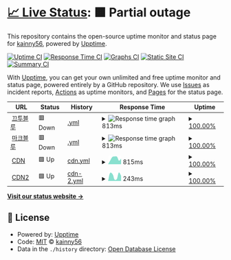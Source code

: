 # [📈 Live Status](https://demo.upptime.js.org): <!--live status--> **🟧 Partial outage**

This repository contains the open-source uptime monitor and status page for [kainny56](https://demo.upptime.js.org), powered by [Upptime](https://github.com/upptime/upptime).

[![Uptime CI](https://github.com/kainny56/uptime/workflows/Uptime%20CI/badge.svg)](https://github.com/kainny56/uptime/actions?query=workflow%3A%22Uptime+CI%22)
[![Response Time CI](https://github.com/kainny56/uptime/workflows/Response%20Time%20CI/badge.svg)](https://github.com/kainny56/uptime/actions?query=workflow%3A%22Response+Time+CI%22)
[![Graphs CI](https://github.com/kainny56/uptime/workflows/Graphs%20CI/badge.svg)](https://github.com/kainny56/uptime/actions?query=workflow%3A%22Graphs+CI%22)
[![Static Site CI](https://github.com/kainny56/uptime/workflows/Static%20Site%20CI/badge.svg)](https://github.com/kainny56/uptime/actions?query=workflow%3A%22Static+Site+CI%22)
[![Summary CI](https://github.com/kainny56/uptime/workflows/Summary%20CI/badge.svg)](https://github.com/kainny56/uptime/actions?query=workflow%3A%22Summary+CI%22)

With [Upptime](https://upptime.js.org), you can get your own unlimited and free uptime monitor and status page, powered entirely by a GitHub repository. We use [Issues](https://github.com/kainny56/uptime/issues) as incident reports, [Actions](https://github.com/kainny56/uptime/actions) as uptime monitors, and [Pages](https://demo.upptime.js.org) for the status page.

<!--start: status pages-->
<!-- This summary is generated by Upptime (https://github.com/upptime/upptime) -->
<!-- Do not edit this manually, your changes will be overwritten -->
<!-- prettier-ignore -->
| URL | Status | History | Response Time | Uptime |
| --- | ------ | ------- | ------------- | ------ |
| <img alt="" src="https://favicons.githubusercontent.com/kkutu.blue" height="13"> [끄투블루](https://kkutu.blue) | 🟥 Down | [.yml](https://github.com/kainny56/uptime/commits/HEAD/history/.yml) | <details><summary><img alt="Response time graph" src="./graphs//response-time-week.png" height="20"> 813ms</summary><br><a href="https://kainny56.github.io/uptime/history/"><img alt="Response time 844" src="https://img.shields.io/endpoint?url=https%3A%2F%2Fraw.githubusercontent.com%2Fkainny56%2Fuptime%2FHEAD%2Fapi%2F%2Fresponse-time.json"></a><br><a href="https://kainny56.github.io/uptime/history/"><img alt="24-hour response time 791" src="https://img.shields.io/endpoint?url=https%3A%2F%2Fraw.githubusercontent.com%2Fkainny56%2Fuptime%2FHEAD%2Fapi%2F%2Fresponse-time-day.json"></a><br><a href="https://kainny56.github.io/uptime/history/"><img alt="7-day response time 813" src="https://img.shields.io/endpoint?url=https%3A%2F%2Fraw.githubusercontent.com%2Fkainny56%2Fuptime%2FHEAD%2Fapi%2F%2Fresponse-time-week.json"></a><br><a href="https://kainny56.github.io/uptime/history/"><img alt="30-day response time 813" src="https://img.shields.io/endpoint?url=https%3A%2F%2Fraw.githubusercontent.com%2Fkainny56%2Fuptime%2FHEAD%2Fapi%2F%2Fresponse-time-month.json"></a><br><a href="https://kainny56.github.io/uptime/history/"><img alt="1-year response time 844" src="https://img.shields.io/endpoint?url=https%3A%2F%2Fraw.githubusercontent.com%2Fkainny56%2Fuptime%2FHEAD%2Fapi%2F%2Fresponse-time-year.json"></a></details> | <details><summary><a href="https://kainny56.github.io/uptime/history/">100.00%</a></summary><a href="https://kainny56.github.io/uptime/history/"><img alt="All-time uptime 99.81%" src="https://img.shields.io/endpoint?url=https%3A%2F%2Fraw.githubusercontent.com%2Fkainny56%2Fuptime%2FHEAD%2Fapi%2F%2Fuptime.json"></a><br><a href="https://kainny56.github.io/uptime/history/"><img alt="24-hour uptime 100.00%" src="https://img.shields.io/endpoint?url=https%3A%2F%2Fraw.githubusercontent.com%2Fkainny56%2Fuptime%2FHEAD%2Fapi%2F%2Fuptime-day.json"></a><br><a href="https://kainny56.github.io/uptime/history/"><img alt="7-day uptime 100.00%" src="https://img.shields.io/endpoint?url=https%3A%2F%2Fraw.githubusercontent.com%2Fkainny56%2Fuptime%2FHEAD%2Fapi%2F%2Fuptime-week.json"></a><br><a href="https://kainny56.github.io/uptime/history/"><img alt="30-day uptime 100.00%" src="https://img.shields.io/endpoint?url=https%3A%2F%2Fraw.githubusercontent.com%2Fkainny56%2Fuptime%2FHEAD%2Fapi%2F%2Fuptime-month.json"></a><br><a href="https://kainny56.github.io/uptime/history/"><img alt="1-year uptime 99.86%" src="https://img.shields.io/endpoint?url=https%3A%2F%2Fraw.githubusercontent.com%2Fkainny56%2Fuptime%2FHEAD%2Fapi%2F%2Fuptime-year.json"></a></details>
| <img alt="" src="https://favicons.githubusercontent.com/mc.kkutu.blue" height="13"> [마크블루](https://mc.kkutu.blue) | 🟥 Down | [.yml](https://github.com/kainny56/uptime/commits/HEAD/history/.yml) | <details><summary><img alt="Response time graph" src="./graphs//response-time-week.png" height="20"> 813ms</summary><br><a href="https://kainny56.github.io/uptime/history/"><img alt="Response time 844" src="https://img.shields.io/endpoint?url=https%3A%2F%2Fraw.githubusercontent.com%2Fkainny56%2Fuptime%2FHEAD%2Fapi%2F%2Fresponse-time.json"></a><br><a href="https://kainny56.github.io/uptime/history/"><img alt="24-hour response time 792" src="https://img.shields.io/endpoint?url=https%3A%2F%2Fraw.githubusercontent.com%2Fkainny56%2Fuptime%2FHEAD%2Fapi%2F%2Fresponse-time-day.json"></a><br><a href="https://kainny56.github.io/uptime/history/"><img alt="7-day response time 813" src="https://img.shields.io/endpoint?url=https%3A%2F%2Fraw.githubusercontent.com%2Fkainny56%2Fuptime%2FHEAD%2Fapi%2F%2Fresponse-time-week.json"></a><br><a href="https://kainny56.github.io/uptime/history/"><img alt="30-day response time 813" src="https://img.shields.io/endpoint?url=https%3A%2F%2Fraw.githubusercontent.com%2Fkainny56%2Fuptime%2FHEAD%2Fapi%2F%2Fresponse-time-month.json"></a><br><a href="https://kainny56.github.io/uptime/history/"><img alt="1-year response time 844" src="https://img.shields.io/endpoint?url=https%3A%2F%2Fraw.githubusercontent.com%2Fkainny56%2Fuptime%2FHEAD%2Fapi%2F%2Fresponse-time-year.json"></a></details> | <details><summary><a href="https://kainny56.github.io/uptime/history/">100.00%</a></summary><a href="https://kainny56.github.io/uptime/history/"><img alt="All-time uptime 99.81%" src="https://img.shields.io/endpoint?url=https%3A%2F%2Fraw.githubusercontent.com%2Fkainny56%2Fuptime%2FHEAD%2Fapi%2F%2Fuptime.json"></a><br><a href="https://kainny56.github.io/uptime/history/"><img alt="24-hour uptime 100.00%" src="https://img.shields.io/endpoint?url=https%3A%2F%2Fraw.githubusercontent.com%2Fkainny56%2Fuptime%2FHEAD%2Fapi%2F%2Fuptime-day.json"></a><br><a href="https://kainny56.github.io/uptime/history/"><img alt="7-day uptime 100.00%" src="https://img.shields.io/endpoint?url=https%3A%2F%2Fraw.githubusercontent.com%2Fkainny56%2Fuptime%2FHEAD%2Fapi%2F%2Fuptime-week.json"></a><br><a href="https://kainny56.github.io/uptime/history/"><img alt="30-day uptime 100.00%" src="https://img.shields.io/endpoint?url=https%3A%2F%2Fraw.githubusercontent.com%2Fkainny56%2Fuptime%2FHEAD%2Fapi%2F%2Fuptime-month.json"></a><br><a href="https://kainny56.github.io/uptime/history/"><img alt="1-year uptime 99.86%" src="https://img.shields.io/endpoint?url=https%3A%2F%2Fraw.githubusercontent.com%2Fkainny56%2Fuptime%2FHEAD%2Fapi%2F%2Fuptime-year.json"></a></details>
| <img alt="" src="https://favicons.githubusercontent.com/cdn.jsdelivr.net" height="13"> [CDN](https://cdn.jsdelivr.net) | 🟩 Up | [cdn.yml](https://github.com/kainny56/uptime/commits/HEAD/history/cdn.yml) | <details><summary><img alt="Response time graph" src="./graphs/cdn/response-time-week.png" height="20"> 815ms</summary><br><a href="https://kainny56.github.io/uptime/history/cdn"><img alt="Response time 581" src="https://img.shields.io/endpoint?url=https%3A%2F%2Fraw.githubusercontent.com%2Fkainny56%2Fuptime%2FHEAD%2Fapi%2Fcdn%2Fresponse-time.json"></a><br><a href="https://kainny56.github.io/uptime/history/cdn"><img alt="24-hour response time 751" src="https://img.shields.io/endpoint?url=https%3A%2F%2Fraw.githubusercontent.com%2Fkainny56%2Fuptime%2FHEAD%2Fapi%2Fcdn%2Fresponse-time-day.json"></a><br><a href="https://kainny56.github.io/uptime/history/cdn"><img alt="7-day response time 815" src="https://img.shields.io/endpoint?url=https%3A%2F%2Fraw.githubusercontent.com%2Fkainny56%2Fuptime%2FHEAD%2Fapi%2Fcdn%2Fresponse-time-week.json"></a><br><a href="https://kainny56.github.io/uptime/history/cdn"><img alt="30-day response time 702" src="https://img.shields.io/endpoint?url=https%3A%2F%2Fraw.githubusercontent.com%2Fkainny56%2Fuptime%2FHEAD%2Fapi%2Fcdn%2Fresponse-time-month.json"></a><br><a href="https://kainny56.github.io/uptime/history/cdn"><img alt="1-year response time 577" src="https://img.shields.io/endpoint?url=https%3A%2F%2Fraw.githubusercontent.com%2Fkainny56%2Fuptime%2FHEAD%2Fapi%2Fcdn%2Fresponse-time-year.json"></a></details> | <details><summary><a href="https://kainny56.github.io/uptime/history/cdn">100.00%</a></summary><a href="https://kainny56.github.io/uptime/history/cdn"><img alt="All-time uptime 99.93%" src="https://img.shields.io/endpoint?url=https%3A%2F%2Fraw.githubusercontent.com%2Fkainny56%2Fuptime%2FHEAD%2Fapi%2Fcdn%2Fuptime.json"></a><br><a href="https://kainny56.github.io/uptime/history/cdn"><img alt="24-hour uptime 100.00%" src="https://img.shields.io/endpoint?url=https%3A%2F%2Fraw.githubusercontent.com%2Fkainny56%2Fuptime%2FHEAD%2Fapi%2Fcdn%2Fuptime-day.json"></a><br><a href="https://kainny56.github.io/uptime/history/cdn"><img alt="7-day uptime 100.00%" src="https://img.shields.io/endpoint?url=https%3A%2F%2Fraw.githubusercontent.com%2Fkainny56%2Fuptime%2FHEAD%2Fapi%2Fcdn%2Fuptime-week.json"></a><br><a href="https://kainny56.github.io/uptime/history/cdn"><img alt="30-day uptime 100.00%" src="https://img.shields.io/endpoint?url=https%3A%2F%2Fraw.githubusercontent.com%2Fkainny56%2Fuptime%2FHEAD%2Fapi%2Fcdn%2Fuptime-month.json"></a><br><a href="https://kainny56.github.io/uptime/history/cdn"><img alt="1-year uptime 99.94%" src="https://img.shields.io/endpoint?url=https%3A%2F%2Fraw.githubusercontent.com%2Fkainny56%2Fuptime%2FHEAD%2Fapi%2Fcdn%2Fuptime-year.json"></a></details>
| <img alt="" src="https://favicons.githubusercontent.com/ko.imgbb.com" height="13"> [CDN2](https://ko.imgbb.com) | 🟩 Up | [cdn-2.yml](https://github.com/kainny56/uptime/commits/HEAD/history/cdn-2.yml) | <details><summary><img alt="Response time graph" src="./graphs/cdn-2/response-time-week.png" height="20"> 243ms</summary><br><a href="https://kainny56.github.io/uptime/history/cdn-2"><img alt="Response time 181" src="https://img.shields.io/endpoint?url=https%3A%2F%2Fraw.githubusercontent.com%2Fkainny56%2Fuptime%2FHEAD%2Fapi%2Fcdn-2%2Fresponse-time.json"></a><br><a href="https://kainny56.github.io/uptime/history/cdn-2"><img alt="24-hour response time 235" src="https://img.shields.io/endpoint?url=https%3A%2F%2Fraw.githubusercontent.com%2Fkainny56%2Fuptime%2FHEAD%2Fapi%2Fcdn-2%2Fresponse-time-day.json"></a><br><a href="https://kainny56.github.io/uptime/history/cdn-2"><img alt="7-day response time 243" src="https://img.shields.io/endpoint?url=https%3A%2F%2Fraw.githubusercontent.com%2Fkainny56%2Fuptime%2FHEAD%2Fapi%2Fcdn-2%2Fresponse-time-week.json"></a><br><a href="https://kainny56.github.io/uptime/history/cdn-2"><img alt="30-day response time 197" src="https://img.shields.io/endpoint?url=https%3A%2F%2Fraw.githubusercontent.com%2Fkainny56%2Fuptime%2FHEAD%2Fapi%2Fcdn-2%2Fresponse-time-month.json"></a><br><a href="https://kainny56.github.io/uptime/history/cdn-2"><img alt="1-year response time 189" src="https://img.shields.io/endpoint?url=https%3A%2F%2Fraw.githubusercontent.com%2Fkainny56%2Fuptime%2FHEAD%2Fapi%2Fcdn-2%2Fresponse-time-year.json"></a></details> | <details><summary><a href="https://kainny56.github.io/uptime/history/cdn-2">100.00%</a></summary><a href="https://kainny56.github.io/uptime/history/cdn-2"><img alt="All-time uptime 99.89%" src="https://img.shields.io/endpoint?url=https%3A%2F%2Fraw.githubusercontent.com%2Fkainny56%2Fuptime%2FHEAD%2Fapi%2Fcdn-2%2Fuptime.json"></a><br><a href="https://kainny56.github.io/uptime/history/cdn-2"><img alt="24-hour uptime 100.00%" src="https://img.shields.io/endpoint?url=https%3A%2F%2Fraw.githubusercontent.com%2Fkainny56%2Fuptime%2FHEAD%2Fapi%2Fcdn-2%2Fuptime-day.json"></a><br><a href="https://kainny56.github.io/uptime/history/cdn-2"><img alt="7-day uptime 100.00%" src="https://img.shields.io/endpoint?url=https%3A%2F%2Fraw.githubusercontent.com%2Fkainny56%2Fuptime%2FHEAD%2Fapi%2Fcdn-2%2Fuptime-week.json"></a><br><a href="https://kainny56.github.io/uptime/history/cdn-2"><img alt="30-day uptime 100.00%" src="https://img.shields.io/endpoint?url=https%3A%2F%2Fraw.githubusercontent.com%2Fkainny56%2Fuptime%2FHEAD%2Fapi%2Fcdn-2%2Fuptime-month.json"></a><br><a href="https://kainny56.github.io/uptime/history/cdn-2"><img alt="1-year uptime 99.92%" src="https://img.shields.io/endpoint?url=https%3A%2F%2Fraw.githubusercontent.com%2Fkainny56%2Fuptime%2FHEAD%2Fapi%2Fcdn-2%2Fuptime-year.json"></a></details>

<!--end: status pages-->

[**Visit our status website →**](https://demo.upptime.js.org)

## 📄 License

- Powered by: [Upptime](https://github.com/upptime/upptime)
- Code: [MIT](./LICENSE) © [kainny56](https://demo.upptime.js.org)
- Data in the `./history` directory: [Open Database License](https://opendatacommons.org/licenses/odbl/1-0/)
